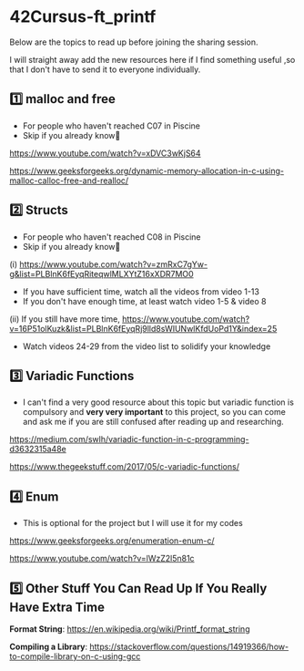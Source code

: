 # 42Cursus-ft_printf
Below are the topics to read up before joining the sharing session.

I will straight away add the new resources here if I find something useful ,so that I don't have to send it to everyone individually.

## :one: **malloc and free** 
- For people who haven't reached C07 in Piscine
- Skip if you already know:grimacing:

https://www.youtube.com/watch?v=xDVC3wKjS64

https://www.geeksforgeeks.org/dynamic-memory-allocation-in-c-using-malloc-calloc-free-and-realloc/

## :two: **Structs** 
- For people who haven't reached C08 in Piscine
- Skip if you already know:grimacing: 

(i) https://www.youtube.com/watch?v=zmRxC7gYw-g&list=PLBlnK6fEyqRiteqwlMLXYtZ16xXDR7MO0
- If you have sufficient time, watch all the videos from video 1-13
- If you don't have enough time, at least watch video 1-5 & video 8

(ii) If you still have more time, https://www.youtube.com/watch?v=16P51olKuzk&list=PLBlnK6fEyqRj9lld8sWIUNwlKfdUoPd1Y&index=25
- Watch videos 24-29 from the video list to solidify your knowledge

## :three:  **Variadic Functions** 
- I can't find a very good resource about this topic but variadic function is compulsory and **very very important** to this project, so you can come and ask me if you are still confused after reading up and researching.

https://medium.com/swlh/variadic-function-in-c-programming-d3632315a48e

https://www.thegeekstuff.com/2017/05/c-variadic-functions/

## :four: **Enum** 
- This is optional for the project but I will use it for my codes

https://www.geeksforgeeks.org/enumeration-enum-c/

https://www.youtube.com/watch?v=lWzZ2l5n81c

## :five:  Other Stuff You Can Read Up If You Really Have Extra Time

**Format String**: https://en.wikipedia.org/wiki/Printf_format_string

**Compiling a Library**: https://stackoverflow.com/questions/14919366/how-to-compile-library-on-c-using-gcc
